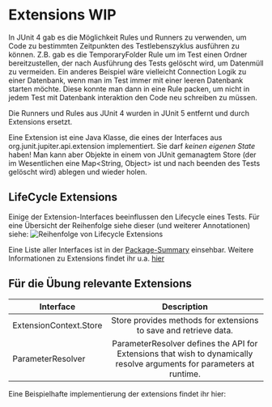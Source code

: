 # Extensions WIP

In JUnit 4 gab es die Möglichkeit Rules und Runners zu verwenden, um Code zu bestimmten Zeitpunkten des Testlebenszyklus ausführen zu können. Z.B. gab es die TemporaryFolder Rule um im Test einen Ordner bereitzustellen, der nach Ausführung des Tests gelöscht wird, um Datenmüll zu vermeiden. Ein anderes Beispiel wäre vielleicht Connection Logik zu einer Datenbank, wenn man im Test immer mit einer leeren Datenbank starten möchte. Diese konnte man dann in eine Rule packen, um nicht in jedem Test mit Datenbank interaktion den Code neu schreiben zu müssen.

Die Runners und Rules aus JUnit 4 wurden in JUnit 5 entfernt und durch Extensions ersetzt.

Eine Extension ist eine Java Klasse, die eines der Interfaces aus org.junit.jupiter.api.extension implementiert.
Sie darf *keinen eigenen State* haben! Man kann aber Objekte in einem von JUnit gemanagtem Store (der im Wesentlichen eine Map<String, Object> ist und nach beenden des Tests gelöscht wird) ablegen und wieder holen.

## LifeCycle Extensions
Einige der Extension-Interfaces beeinflussen den Lifecycle eines Tests. Für eine Übersicht der Reihenfolge siehe dieser (und weiterer Annotationen) siehe:
![Reihenfolge von Lifecycle Extensions](https://junit.org/junit5/docs/current/user-guide/images/extensions_lifecycle.png)

Eine Liste aller Interfaces ist in der [Package-Summary](https://junit.org/junit5/docs/5.0.3/api/org/junit/jupiter/api/extension/package-summary.html) einsehbar.
Weitere Informationen zu Extensions findet ihr u.a. [hier](https://junit.org/junit5/docs/current/user-guide/#extensions)

## Für die Übung relevante Extensions
| Interface | Description |
| ---------- |:----------:|
| ExtensionContext.Store | Store provides methods for extensions to save and retrieve data. |
| ParameterResolver | ParameterResolver defines the API for Extensions that wish to dynamically resolve arguments for parameters at runtime. |

Eine Beispielhafte implementierung der extensions findet ihr hier: